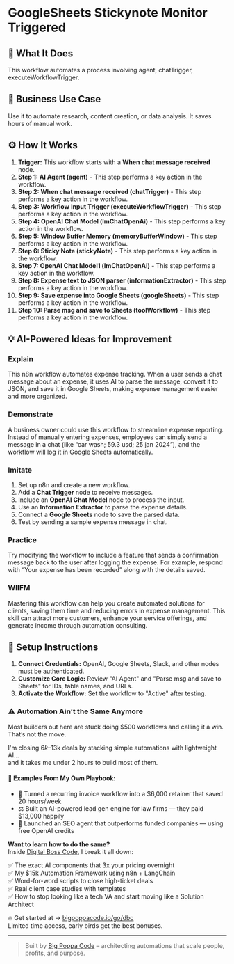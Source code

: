 # GoogleSheets Stickynote Monitor Triggered

## 🚀 What It Does
This workflow automates a process involving agent, chatTrigger, executeWorkflowTrigger.

## 💼 Business Use Case
Use it to automate research, content creation, or data analysis. It saves hours of manual work.

## ⚙️ How It Works
1.  **Trigger:** This workflow starts with a **When chat message received** node.
2. **Step 1: AI Agent (agent)** - This step performs a key action in the workflow.
3. **Step 2: When chat message received (chatTrigger)** - This step performs a key action in the workflow.
4. **Step 3: Workflow Input Trigger (executeWorkflowTrigger)** - This step performs a key action in the workflow.
5. **Step 4: OpenAI Chat Model (lmChatOpenAi)** - This step performs a key action in the workflow.
6. **Step 5: Window Buffer Memory (memoryBufferWindow)** - This step performs a key action in the workflow.
7. **Step 6: Sticky Note (stickyNote)** - This step performs a key action in the workflow.
8. **Step 7: OpenAI Chat Model1 (lmChatOpenAi)** - This step performs a key action in the workflow.
9. **Step 8: Expense text to JSON parser (informationExtractor)** - This step performs a key action in the workflow.
10. **Step 9: Save expense into Google Sheets (googleSheets)** - This step performs a key action in the workflow.
11. **Step 10: Parse msg and save to Sheets (toolWorkflow)** - This step performs a key action in the workflow.

## 💡 AI-Powered Ideas for Improvement
### Explain
This n8n workflow automates expense tracking. When a user sends a chat message about an expense, it uses AI to parse the message, convert it to JSON, and save it in Google Sheets, making expense management easier and more organized.

### Demonstrate
A business owner could use this workflow to streamline expense reporting. Instead of manually entering expenses, employees can simply send a message in a chat (like “car wash; 59.3 usd; 25 jan 2024”), and the workflow will log it in Google Sheets automatically.

### Imitate
1. Set up n8n and create a new workflow.
2. Add a **Chat Trigger** node to receive messages.
3. Include an **OpenAI Chat Model** node to process the input.
4. Use an **Information Extractor** to parse the expense details.
5. Connect a **Google Sheets** node to save the parsed data.
6. Test by sending a sample expense message in chat.

### Practice
Try modifying the workflow to include a feature that sends a confirmation message back to the user after logging the expense. For example, respond with “Your expense has been recorded” along with the details saved.

### WIIFM
Mastering this workflow can help you create automated solutions for clients, saving them time and reducing errors in expense management. This skill can attract more customers, enhance your service offerings, and generate income through automation consulting.

## 🔧 Setup Instructions
1. **Connect Credentials:** OpenAI, Google Sheets, Slack, and other nodes must be authenticated.
2. **Customize Core Logic:** Review "AI Agent" and "Parse msg and save to Sheets" for IDs, table names, and URLs.
3. **Activate the Workflow:** Set the workflow to "Active" after testing.

### ⚠️ Automation Ain’t the Same Anymore

Most builders out here are stuck doing $500 workflows and calling it a win.  
That’s not the move.  

I'm closing $6k–$13k deals by stacking simple automations with lightweight AI...  
and it takes me under 2 hours to build most of them.

#### 🧠 Examples From My Own Playbook:
- 🔁 Turned a recurring invoice workflow into a $6,000 retainer that saved 20 hours/week  
- ⚖️ Built an AI-powered lead gen engine for law firms — they paid $13,000 happily  
- 🚀 Launched an SEO agent that outperforms funded companies — using free OpenAI credits  

**Want to learn how to do the same?**  
Inside [Digital Boss Code](https://bigpoppacode.io/go/dbc), I break it all down:

✅ The exact AI components that 3x your pricing overnight  
✅ My $15k Automation Framework using n8n + LangChain  
✅ Word-for-word scripts to close high-ticket deals  
✅ Real client case studies with templates  
✅ How to stop looking like a tech VA and start moving like a Solution Architect  

🔥 Get started at → [bigpoppacode.io/go/dbc](https://bigpoppacode.io/go/dbc)  
Limited time access, early birds get the best bonuses.

---
> Built by [Big Poppa Code](https://bigpoppacode.io) – architecting automations that scale people, profits, and purpose.
